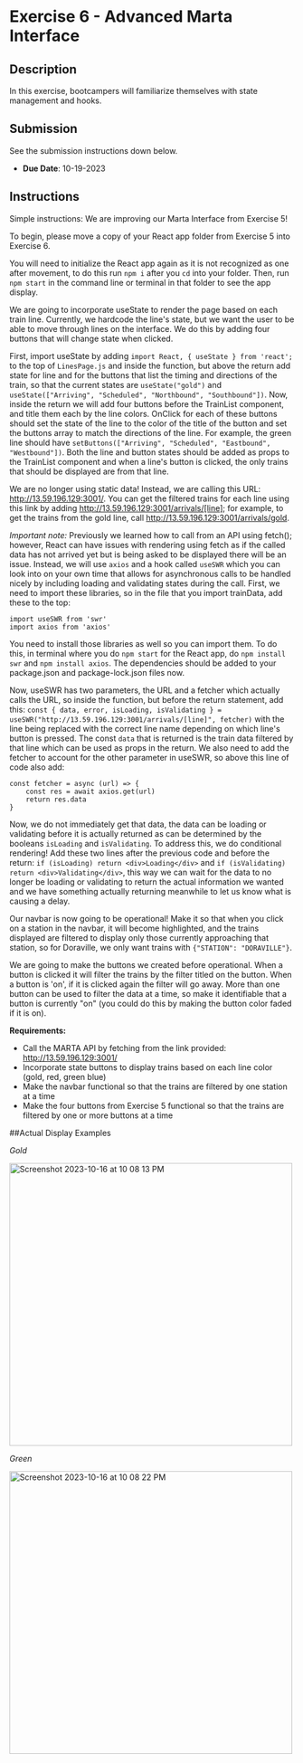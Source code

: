 # Exercise 6 - Advanced Marta Interface

## Description
In this exercise, bootcampers will familiarize themselves with state management and hooks.

## Submission
See the submission instructions down below. 
- **Due Date**: 10-19-2023

## Instructions

Simple instructions: We are improving our Marta Interface from Exercise 5!

To begin, please move a copy of your React app folder from Exercise 5 into Exercise 6.

You will need to initialize the React app again as it is not recognized as one after movement, to do this run `npm i` after you `cd` into your folder. Then, run `npm start` in the command line or terminal in that folder to see the app display.

We are going to incorporate useState to render the page based on each train line. Currently, we hardcode the line's state, but we want the user to be able to move through lines on the interface. We do this by adding four buttons that will change state when clicked.

First, import useState by adding `import React, { useState } from 'react';` to the top of `LinesPage.js` and inside the function, but above the return add state for line and for the buttons that list the timing and directions of the train, so that the current states are `useState("gold")` and `useState(["Arriving", "Scheduled", "Northbound", "Southbound"])`. Now, inside the return we will add four buttons before the TrainList component, and title them each by the line colors. OnClick for each of these buttons should set the state of the line to the color of the title of the button and set the buttons array to match the directions of the line. For example, the green line should have `setButtons(["Arriving", "Scheduled", "Eastbound", "Westbound"])`. Both the line and button states should be added as props to the TrainList component and when a line's button is clicked, the only trains that should be displayed are from that line.

We are no longer using static data! Instead, we are calling this URL: http://13.59.196.129:3001/. You can get the filtered trains for each line using this link by adding http://13.59.196.129:3001/arrivals/[line]; for example, to get the trains from the gold line, call http://13.59.196.129:3001/arrivals/gold. 

*Important note:* Previously we learned how to call from an API using fetch(); however, React can have issues with rendering using fetch as if the called data has not arrived yet but is being asked to be displayed there will be an issue. Instead, we will use `axios` and a hook called `useSWR` which you can look into on your own time that allows for asynchronous calls to be handled nicely by including loading and validating states during the call. First, we need to import these libraries, so in the file that you import trainData, add these to the top:
```
import useSWR from 'swr'
import axios from 'axios'
```
You need to install those libraries as well so you can import them. To do this, in terminal where you do `npm start` for the React app, do `npm install swr` and `npm install axios`. The dependencies should be added to your package.json and package-lock.json files now.

Now, useSWR has two parameters, the URL and a fetcher which actually calls the URL, so inside the function, but before the return statement, add this: `const { data, error, isLoading, isValidating } = useSWR("http://13.59.196.129:3001/arrivals/[line]", fetcher)` with the line being replaced with the correct line name depending on which line's button is pressed. The const `data` that is returned is the train data filtered by that line which can be used as props in the return. We also need to add the fetcher to account for the other parameter in useSWR, so above this line of code also add:
```
const fetcher = async (url) => {
    const res = await axios.get(url)
    return res.data
}
```

Now, we do not immediately get that data, the data can be loading or validating before it is actually returned as can be determined by the booleans `isLoading` and `isValidating`. To address this, we do conditional rendering! Add these two lines after the previous code and before the return: `if (isLoading) return <div>Loading</div>` and `if (isValidating) return <div>Validating</div>`, this way we can wait for the data to no longer be loading or validating to return the actual information we wanted and we have something actually returning meanwhile to let us know what is causing a delay.

Our navbar is now going to be operational! Make it so that when you click on a station in the navbar, it will become highlighted, and the trains displayed are filtered to display only those currently approaching that station, so for Doraville, we only want trains with `{"STATION": "DORAVILLE"}`.

We are going to make the buttons we created before operational. When a button is clicked it will filter the trains by the filter titled on the button. When a button is 'on', if it is clicked again the filter will go away. More than one button can be used to filter the data at a time, so make it identifiable that a button is currently "on" (you could do this by making the button color faded if it is on).

**Requirements:**
- Call the MARTA API by fetching from the link provided: http://13.59.196.129:3001/
- Incorporate state buttons to display trains based on each line color (gold, red, green blue)
- Make the navbar functional so that the trains are filtered by one station at a time
- Make the four buttons from Exercise 5 functional so that the trains are filtered by one or more buttons at a time

##Actual Display Examples

*Gold*

<img width="500" alt="Screenshot 2023-10-16 at 10 08 13 PM" src="https://github.com/zinichakraborty/bootcampexercises-f23/assets/113480497/ab39f0c9-83d8-4232-90da-d026aca7ef7e">

*Green*

<img width="500" alt="Screenshot 2023-10-16 at 10 08 22 PM" src="https://github.com/zinichakraborty/bootcampexercises-f23/assets/113480497/990cb8e8-8441-4f05-bc1f-f9991bf977bb">

